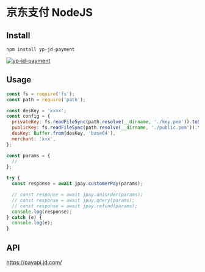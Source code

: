 # 京东支付 NodeJS

## Install

```shell
npm install yp-jd-payment
```

[![yp-jd-payment](https://nodei.co/npm/yp-jd-payment.png)](https://npmjs.org/package/yp-jd-payment)

## Usage

```javascript
const fs = require('fs');
const path = require('path');

const desKey = 'xxxx';
const config = {
  privateKey: fs.readFileSync(path.resolve(__dirname, './key.pem')).toString(),
  publicKey: fs.readFileSync(path.resolve(__dirname, './public.pem')).toString(),
  desKey: Buffer.from(desKey, 'base64'),
  merchant: 'xxx',
};

const params = {
  // 
};

try {
  const response = await jpay.customerPay(params);

  // const response = await jpay.uniorder(params);
  // const response = await jpay.query(params);
  // const response = await jpay.refund(params);
  console.log(response);
} catch (e) {
  console.log(e);
}

```

## API

https://payapi.jd.com/